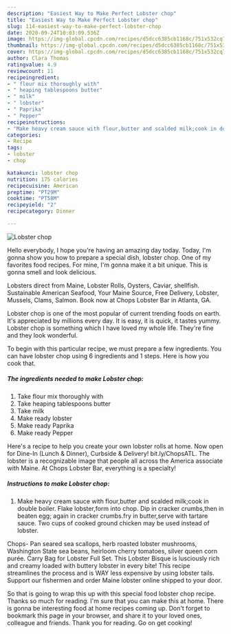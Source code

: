 ```yaml
---
description: "Easiest Way to Make Perfect Lobster chop"
title: "Easiest Way to Make Perfect Lobster chop"
slug: 114-easiest-way-to-make-perfect-lobster-chop
date: 2020-09-24T10:03:09.536Z
image: https://img-global.cpcdn.com/recipes/d5dcc6385cb1168c/751x532cq70/lobster-chop-recipe-main-photo.jpg
thumbnail: https://img-global.cpcdn.com/recipes/d5dcc6385cb1168c/751x532cq70/lobster-chop-recipe-main-photo.jpg
cover: https://img-global.cpcdn.com/recipes/d5dcc6385cb1168c/751x532cq70/lobster-chop-recipe-main-photo.jpg
author: Clara Thomas
ratingvalue: 4.9
reviewcount: 11
recipeingredient:
- " flour mix thoroughly with"
- " heaping tablespoons butter"
- " milk"
- " lobster"
- " Paprika"
- " Pepper"
recipeinstructions:
- "Make heavy cream sauce with flour,butter and scalded milk;cook in double boiler. Flake lobster,form into chop. Dip in cracker crumbs,then in beaten egg; again in cracker crumbs.fry in butter,serve with tartare sauce. Two cups of cooked ground chicken may be used instead of lobster."
categories:
- Recipe
tags:
- lobster
- chop

katakunci: lobster chop 
nutrition: 175 calories
recipecuisine: American
preptime: "PT29M"
cooktime: "PT58M"
recipeyield: "2"
recipecategory: Dinner

---
```



![Lobster chop](https://img-global.cpcdn.com/recipes/d5dcc6385cb1168c/751x532cq70/lobster-chop-recipe-main-photo.jpg)

Hello everybody, I hope you're having an amazing day today. Today, I'm gonna show you how to prepare a special dish, lobster chop. One of my favorites food recipes. For mine, I'm gonna make it a bit unique. This is gonna smell and look delicious.

Lobsters direct from Maine, Lobster Rolls, Oysters, Caviar, shellfish. Sustainable American Seafood, Your Maine Source, Free Delivery, Lobster, Mussels, Clams, Salmon. Book now at Chops Lobster Bar in Atlanta, GA.

Lobster chop is one of the most popular of current trending foods on earth. It's appreciated by millions every day. It is easy, it is quick, it tastes yummy. Lobster chop is something which I have loved my whole life. They're fine and they look wonderful.


To begin with this particular recipe, we must prepare a few ingredients. You can have lobster chop using 6 ingredients and 1 steps. Here is how you cook that.

<!--inarticleads1-->

##### The ingredients needed to make Lobster chop:

1. Take  flour mix thoroughly with
1. Take  heaping tablespoons butter
1. Take  milk
1. Make ready  lobster
1. Make ready  Paprika
1. Make ready  Pepper


Here&#39;s a recipe to help you create your own lobster rolls at home. Now open for Dine-In (Lunch &amp; Dinner), Curbside &amp; Delivery! bit.ly/ChopsATL. The lobster is a recognizable image that people all across the America associate with Maine. At Chops Lobster Bar, everything is a specialty! 

<!--inarticleads2-->

##### Instructions to make Lobster chop:

1. Make heavy cream sauce with flour,butter and scalded milk;cook in double boiler. Flake lobster,form into chop. Dip in cracker crumbs,then in beaten egg; again in cracker crumbs.fry in butter,serve with tartare sauce. Two cups of cooked ground chicken may be used instead of lobster.


Chops- Pan seared sea scallops, herb roasted lobster mushrooms, Washington State sea beans, heirloom cherry tomatoes, silver queen corn purée. Carry Bag for Lobster Full Set. This Lobster Bisque is lusciously rich and creamy loaded with buttery lobster in every bite! This recipe streamlines the process and is WAY less expensive by using lobster tails. Support our fishermen and order Maine lobster online shipped to your door. 

So that is going to wrap this up with this special food lobster chop recipe. Thanks so much for reading. I'm sure that you can make this at home. There is gonna be interesting food at home recipes coming up. Don't forget to bookmark this page in your browser, and share it to your loved ones, colleague and friends. Thank you for reading. Go on get cooking!
